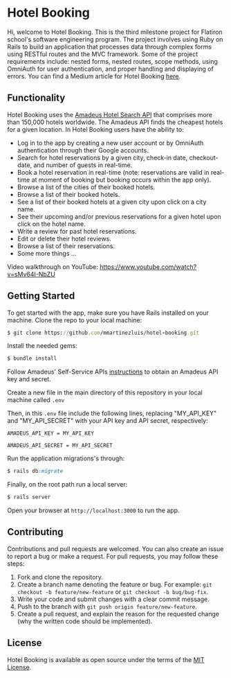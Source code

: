 # Hotel Booking
Hi, welcome to Hotel Booking. This is the third milestone project for Flatiron school's software engineering program. The project involves using Ruby on Rails to build an application that processes data through complex forms using RESTful routes and the MVC framework. Some of the project requirements include: nested forms, nested routes, scope methods, using OmniAuth for user authentication, and proper handling and displaying of errors. You can find a Medium article for Hotel Booking [here](https://luis-mmartinez.medium.com/using-an-external-api-in-your-ruby-on-rails-application-d560ab410801).

## Functionality
Hotel Booking uses the [Amadeus Hotel Search API](https://developers.amadeus.com/self-service/category/hotel/api-doc/hotel-search) that comprises more than 150,000 hotels worldwide. The Amadeus API finds the cheapest hotels for a given location. In Hotel Booking users have the ability to:

* Log in to the app by creating a new user account or by OmniAuth authentication through their Google accounts.
* Search for hotel reservations by a given city, check-in date, checkout-date, and number of guests in real-time.
* Book a hotel reservation in real-time (note: reservations are valid in real-time at moment of booking but booking occurs within the app only). 
* Browse a list of the cities of their booked hotels.
* Browse a list of their booked hotels.
* See a list of their booked hotels at a given city upon click on a city name. 
* See their upcoming and/or previous reservations for a given hotel upon click on the hotel name.
* Write a review for past hotel reservations.
* Edit or delete their hotel reviews. 
* Browse a list of their reservations.
* Some more things ...

Video walkthrough on YouTube: https://www.youtube.com/watch?v=sMv64I-NbZU

## Getting Started
To get started with the app, make sure you have Rails installed on your machine. Clone the repo to your local machine:
``` ruby
$ git clone https://github.com/mmartinezluis/hotel-booking.git
```

Install the needed gems:
``` ruby
$ bundle install
```

Follow Amadeus' Self-Service APIs [instructions](https://developers.amadeus.com/get-started/get-started-with-self-service-apis-335) to obtain an Amadeus API key and secret.

Create a new file in the main directory of this repository in your local machine called `.env`

Then, in this `.env` file include the following lines, replacing "MY_API_KEY" and "MY_API_SECRET" with your API key and API secret, respectively:

```
AMADEUS_API_KEY = MY_API_KEY

AMADEUS_API_SECRET = MY_API_SECRET
```

Run the application migrations's through:
``` ruby
$ rails db:migrate
```

Finally, on the root path run a local server:
``` ruby
$ rails server
```
Open your browser at `http://localhost:3000` to run the app.

## Contributing
Contributions and pull requests are welcomed. You can also create an issue to report a bug or make a request. For pull requests, you may follow these steps:
1. Fork and clone the repository.
2. Create a branch name denoting the feature or bug. For example: `git checkout -b feature/new-feature` or `git checkout -b bug/bug-fix`.
3. Write your code and submit changes with a clear commit message.
4. Push to the branch with `git push origin feature/new-feature`. 
5. Create a pull request, and explain the reason for the requested change (why the written code should be implemented).

## License
Hotel Booking is available as open source under the terms of the [MIT License](https://github.com/mmartinezluis/hotel-booking/blob/main/LICENCE.txt). 

